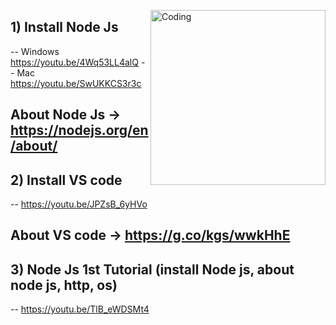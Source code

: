 <img align="right" alt="Coding" width="280" src="https://cdn.dribbble.com/users/1162077/screenshots/3848914/programmer.gif"></img>



## 1) Install Node Js
-- Windows https://youtu.be/4Wq53LL4alQ
-- Mac https://youtu.be/SwUKKCS3r3c

##  About Node Js -> https://nodejs.org/en/about/


## 2) Install VS code
-- https://youtu.be/JPZsB_6yHVo

## About VS code -> https://g.co/kgs/wwkHhE

## 3) Node Js 1st Tutorial (install Node js, about node js, http, os)
-- https://youtu.be/TlB_eWDSMt4
